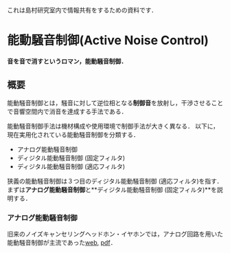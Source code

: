 これは島村研究室内で情報共有をするための資料です．

# 能動騒音制御(Active Noise Control)

#### 音を音で消すというロマン，能動騒音制御．


## 概要

能動騒音制御とは，騒音に対して逆位相となる**制御音**を放射し，干渉させることで音響空間内で消音を達成する手法である．

能動騒音制御手法は機材構成や使用環境で制御手法が大きく異なる．
以下に，現在実用化されている能動騒音制御を分類する．

- アナログ能動騒音制御
- ディジタル能動騒音制御 (固定フィルタ)
- ディジタル能動騒音制御 (適応フィルタ)

狭義の能動騒音制御は３つ目のディジタル能動騒音制御 (適応フィルタ)を指す．
まずは**アナログ能動騒音制御**と**ディジタル能動騒音制御 (固定フィルタ)**を説明する．

### アナログ能動騒音制御

旧来のノイズキャンセリングヘッドホン・イヤホンでは，アナログ回路を用いた能動騒音制御が主流であった[web](http://blog.livedoor.jp/sce_info3-craft/archives/6786242.html), [pdf](https://www.google.co.jp/url?sa=t&rct=j&q=&esrc=s&source=web&cd=4&ved=2ahUKEwiK2P6a9MLhAhWMgrwKHRIMCfQQFjADegQIABAC&url=https%3A%2F%2Fsucra.repo.nii.ac.jp%2Findex.php%3Faction%3Dpages_view_main%26active_action%3Drepository_action_common_download%26item_id%3D16772%26item_no%3D1%26attribute_id%3D24%26file_no%3D1%26page_id%3D26%26block_id%3D52&usg=AOvVaw2xQgOBrE7McDo1Q15RQ1Ze)．
